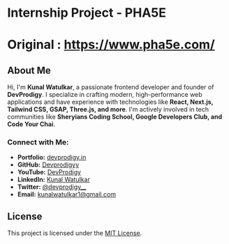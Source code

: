 # Internship Project - PHA5E
# Original : https://www.pha5e.com/

## About Me
Hi, I'm **Kunal Watulkar**, a passionate frontend developer and founder of **DevProdigy**. I specialize in crafting modern, high-performance web applications and have experience with technologies like **React, Next.js, Tailwind CSS, GSAP, Three.js, and more**. I'm actively involved in tech communities like **Sheryians Coding School, Google Developers Club, and Code Your Chai**.

### Connect with Me:
- **Portfolio:** [devprodigy.in](https://devprodigy.in)
- **GitHub:** [Devprodigyy](https://github.com/Devprodigyy)
- **YouTube:** [DevProdigy](https://www.youtube.com/@Dev_Prodigy)
- **LinkedIn:** [Kunal Watulkar](https://www.linkedin.com/in/devprodigy/)
- **Twitter:** [@devprodigy__](https://twitter.com/devprodigy__)
- **Email:** kunalwatulkar1@gmail.com

## License
This project is licensed under the [MIT License](LICENSE).
